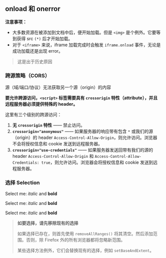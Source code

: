 ## onload 和 onerror

**注意事项：**

- 大多数资源在被添加到文档中后，便开始加载。但是 `<img>` 是个例外。它要等到获得 src `(*)` 后才开始加载。
- 对于 `<iframe>` 来说，iframe 加载完成时会触发 `iframe.onload` 事件，无论是成功加载还是出现 error。

> 这是出于历史原因

### 跨源策略（CORS）

源（域/端口/协议）无法获取另一个源（origin）的内容

**要允许跨源访问，`<script>` 标签需要具有 `crossorigin` 特性（attribute），并且远程服务器必须提供特殊的 header。**

这里有三个级别的跨源访问：

1. **无 `crossorigin` 特性** —— 禁止访问。
2. **`crossorigin="anonymous"`** —— 如果服务器的响应带有包含 `*` 或我们的源（origin）的 header `Access-Control-Allow-Origin`，则允许访问。浏览器不会将授权信息和 cookie 发送到远程服务器。
3. **`crossorigin="use-credentials"`** —— 如果服务器发送回带有我们的源的 header `Access-Control-Allow-Origin` 和 `Access-Control-Allow-Credentials: true`，则允许访问。浏览器会将授权信息和 cookie 发送到远程服务器。

### 选择 Selection


<p id="p">Select me: <i>italic</i> and <b>bold</b></p>
<script>
  // 从 <p> 的第 0 个子节点选择到最后一个子节点
  document.getSelection().setBaseAndExtent(p, 0, p, p.childNodes.length);
</script>

<p id="p">Select me: <i>italic</i> and <b>bold</b></p>  <script>   // 从 <p> 的第 0 个子节点选择到最后一个子节点   document.getSelection().setBaseAndExtent(p, 0, p, p.childNodes.length); </script>
<p id="p">Select me: <i>italic</i> and <b>bold</b></p>  <script>   let range = new Range();   range.selectNodeContents(p); // 或者也可以使用 selectNode(p) 来选择 <p> 标签    document.getSelection().removeAllRanges(); // 清除现有选择（如果有的话）   document.getSelection().addRange(range); </script>

> **如要选择，请先移除现有的选择**
>
> 如果选择已存在，则首先使用 `removeAllRanges()` 将其清空。然后添加范围。否则，除 Firefox 外的所有浏览器都将忽略新范围。
>
> 某些选择方法例外，它们会替换现有的选择，例如 `setBaseAndExtent`。